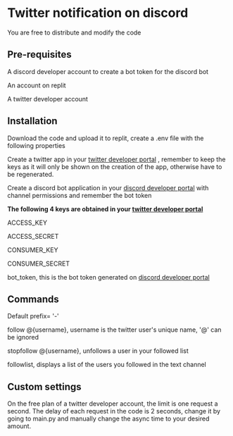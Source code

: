 # Twitter notification on discord
<p>You are free to distribute and modify the code</p>

## Pre-requisites
<p>A discord developer account to create a bot token for the discord bot</p>
<p>An account on replit</p>
<p>A twitter developer account</p>

## Installation
<p>Download the code and upload it to replit, create a .env file with the following properties</p>
<p>Create a twitter app in your <a href='https://developers.twitter.com/'>twitter developer portal</a>
, remember to keep the keys as it will only be shown on the creation of the app, otherwise have to be regenerated.</p>
<p>Create a discord bot application in your <a href= 'https://discord.com/developers'>discord developer portal</a> with channel permissions and remember the bot token<p>

<p><b>The following 4 keys are obtained in your <a href='https://developers.twitter.com/'>twitter developer portal</a></b></p>
<p>ACCESS_KEY</p>
<p>ACCESS_SECRET</p>
<p>CONSUMER_KEY</p>
<p>CONSUMER_SECRET</p>

<p>bot_token, this is the bot token generated on <a href= 'https://discord.com/developers'>discord developer portal</a></p>

## Commands
<p>Default prefix= '-'</p>
<p>follow @{username}, username is the twitter user's unique name, '@' can be ignored</p>
<p>stopfollow @{username}, unfollows a user in your followed list</p>
<p>followlist, displays a list of the users you followed in the text channel</p>

## Custom settings
<p>On the free plan of a twitter developer account, the limit is one request a second. The delay of each request in the code is 2 seconds, change it by going to main.py and manually change the async time to your desired amount.</p>
